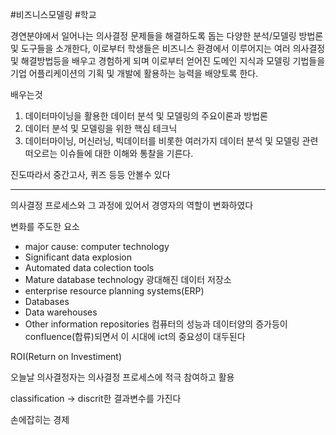 #비즈니스모델링 #학교


경연분야에서 일어나는 의사결정 문제들을 해결하도록 돕는 다양한 분석/모델링 방법론 및 도구들을 소개한다, 이로부터 학생들은 비즈니스 환경에서 이루어지는 여러 의사결정 및 해결방법등을 배우고 경험하게 되며 이로부터 얻어진 도메인 지식과 모델링 기법들을 기업 어플리케이션의 기획 및 개발에 활용하는 능력을 배양토록 한다. 


배우는것
1. 데이터마이닝을 활용한 데이터 분석 및 모델링의 주요이론과 방법론
2. 데이터 분석 및 모델링을 위한 핵심 테크닉
3. 데이터마이닝, 머신러닝, 빅데이터를 비롯한 여러가지 데이터 분석 및 모델링 관련 떠오르는 이슈들에 대한 이해와 통찰을 기른다.


진도따라서 중간고사, 퀴즈 등등 안볼수 있다



---
의사결정 프로세스와 그 과정에 있어서 경영자의 역할이 변화하였다

변화를 주도한 요소
- major cause: computer technology
- Significant data explosion
- Automated data colection tools
- Mature database technology
광대해진 데이터 저장소
- enterprise resource planning systems(ERP)
- Databases
- Data warehouses
- Other information repositories
컴퓨터의 성능과 데이터양의 증가등이 confluence(합류)되면서 이 시대에 ict의 중요성이 대두된다

ROI(Return on Investiment)

오늘날 의사결정자는 의사결정 프로세스에 적극 참여하고 활용

classification -> discrit한 결과변수를 가진다

손에잡히는 경제